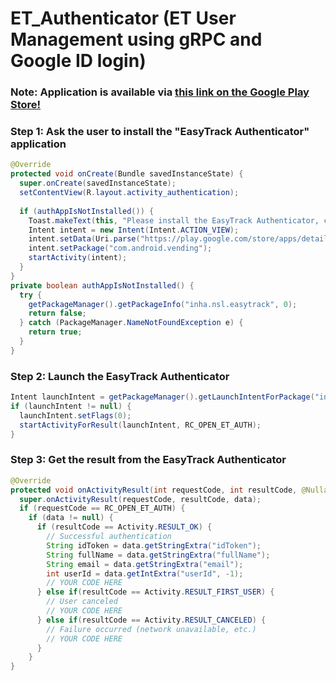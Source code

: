 # ET_Authenticator (ET User Management using gRPC and Google ID login)
<h3>Note: Application is available via  <a href="https://play.google.com/store/apps/details?id=inha.nsl.easytrack">this link on the Google Play Store!</a></ht3>

<h3>Step 1: Ask the user to install the "EasyTrack Authenticator" application</h3>

```java
@Override
protected void onCreate(Bundle savedInstanceState) {
  super.onCreate(savedInstanceState);
  setContentView(R.layout.activity_authentication);
  
  if (authAppIsNotInstalled()) {
    Toast.makeText(this, "Please install the EasyTrack Authenticator, close the app, and reopen your application!", Toast.LENGTH_SHORT).show();
    Intent intent = new Intent(Intent.ACTION_VIEW);
    intent.setData(Uri.parse("https://play.google.com/store/apps/details?id=inha.nsl.easytrack"));
    intent.setPackage("com.android.vending");
    startActivity(intent);
  }
}
private boolean authAppIsNotInstalled() {
  try {
    getPackageManager().getPackageInfo("inha.nsl.easytrack", 0);
    return false;
  } catch (PackageManager.NameNotFoundException e) {
    return true;
  }
}
```

<h3>Step 2: Launch the EasyTrack Authenticator</h3>

```java
Intent launchIntent = getPackageManager().getLaunchIntentForPackage("inha.nsl.easytrack");
if (launchIntent != null) {
  launchIntent.setFlags(0);
  startActivityForResult(launchIntent, RC_OPEN_ET_AUTH);
}
```

<h3>Step 3: Get the result from the EasyTrack Authenticator</h3>

```java
@Override
protected void onActivityResult(int requestCode, int resultCode, @Nullable Intent data) {
  super.onActivityResult(requestCode, resultCode, data);
  if (requestCode == RC_OPEN_ET_AUTH) {
    if (data != null) {
      if (resultCode == Activity.RESULT_OK) {
        // Successful authentication
        String idToken = data.getStringExtra("idToken");
        String fullName = data.getStringExtra("fullName");
        String email = data.getStringExtra("email");
        int userId = data.getIntExtra("userId", -1);
        // YOUR CODE HERE
      } else if(resultCode == Activity.RESULT_FIRST_USER) {
        // User canceled
        // YOUR CODE HERE
      } else if(resultCode == Activity.RESULT_CANCELED) {
        // Failure occurred (network unavailable, etc.)
        // YOUR CODE HERE
      }
    }
}
```
